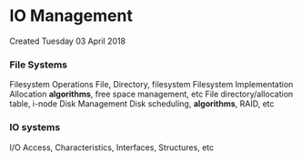 # IO Management
Created Tuesday 03 April 2018

### File Systems
Filesystem Operations
File, Directory, filesystem
Filesystem Implementation
Allocation **algorithms**, free space management, etc
File directory/allocation table, i-node
Disk Management
Disk scheduling, **algorithms**, RAID, etc


### IO systems
I/O Access, Characteristics, Interfaces, Structures, etc
	


